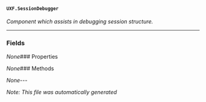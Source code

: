 #### `UXF.SessionDebugger`
*Component which assists in debugging session structure.*
---
### Fields
*None*### Properties
*None*### Methods
*None*---
*Note: This file was automatically generated*
